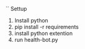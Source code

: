 `` Settup
1. Install python 
2. pip install -r requirements
3. install python extention 
4. run health-bot.py